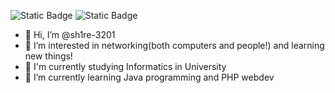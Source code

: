 ![Static Badge](https://img.shields.io/badge/PHP-8A2BE2?style=for-the-badge)
![Static Badge](https://img.shields.io/badge/JAVA-FFFFF0?style=for-the-badge)

- 👋 Hi, I’m @sh1re-3201
- 👀 I’m interested in networking(both computers and people!) and learning new things!
- 🏫 I'm currently studying Informatics in University
- 🌱 I’m currently learning Java programming and PHP webdev




